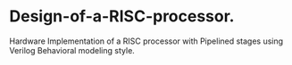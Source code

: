 # Design-of-a-RISC-processor.
Hardware Implementation of a RISC processor with Pipelined stages using Verilog Behavioral modeling style.
